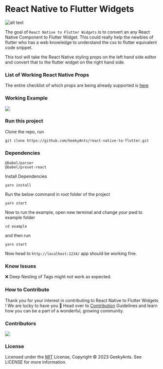 # React Native to Flutter Widgets

![alt text](https://github.com/GeekyAnts/react-native-to-flutter/blob/main/banner/Cover.png?raw=true)

The goal of `React Native to Flutter Widgets` is to convert an any React Native Component to Flutter Widget. This could really help the newbies of flutter who has a web knowledge to understand the css to flutter equivalent code snippet.


This tool will take the React Native styling props on the left hand side editor and convert that to the flutter widget on the right hand side.


### List of Working React Native Props

The entire checklist of which props are being already supported is [here](https://github.com/GeekyAnts/nativebase-theme-to-flutter/blob/main/README_API_CHECKLIST.md) 

### Working Example
<img src="https://github.com/GeekyAnts/react-native-to-flutter/blob/main/banner/example.gif?raw=true" >


### Run this project

Clone the repo, run

``` 
git clone https://github.com/GeekyAnts/react-native-to-flutter.git 

```

### Dependencies 

```
@babel/parser
@babel/preset-react

```

Install Dependencies
```
yarn install
```

Run the below command in root folder of the project

```
yarn start
```
Now to run the example, open new terminal and change your pwd to example folder

```
cd example
```
and then run
```
yarn start
````
Now head to ```http://localhost:1234/``` app should be working fine.

### Know Issues
❌ Deep Nesting of Tags might not work as expected.
### How to Contribute

Thank you for your interest in contributing to React Native to Flutter Widgets ! We are lucky to have you 🙂 Head over to [Contribution](https://github.com/GeekyAnts/react-native-to-flutter/blob/main/CONTRIBUTION.md) Guidelines and learn how you can be a part of a wonderful, growing community.

### Contributors 

<a href="https://github.com/GeekyAnts/react-native-to-flutter/graphs/contributors">
  <img src="https://contrib.rocks/image?repo=GeekyAnts/react-native-to-flutter" />
</a>

### License

Licensed under the [MIT](https://github.com/GeekyAnts/react-native-to-flutter/blob/main/LICENSE) License, Copyright © 2023 GeekyAnts. See LICENSE for more information.